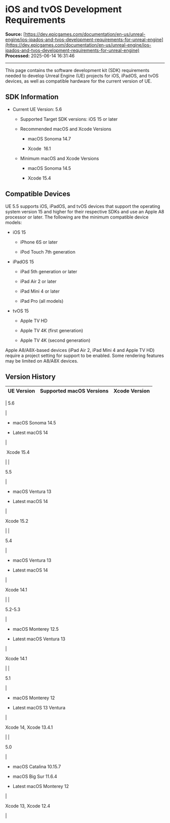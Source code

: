 # iOS and tvOS Development Requirements

**Source:** [https://dev.epicgames.com/documentation/en-us/unreal-engine/ios-ipados-and-tvos-development-requirements-for-unreal-engine](https://dev.epicgames.com/documentation/en-us/unreal-engine/ios-ipados-and-tvos-development-requirements-for-unreal-engine)  
**Processed:** 2025-06-14 16:31:46

---

This page contains the software development kit (SDK) requirements needed to develop Unreal Engine (UE) projects for iOS, iPadOS, and tvOS devices, as well as compatible hardware for the current version of UE.

## SDK Information

-   Current UE Version: 5.6
    
    -   Supported Target SDK versions: iOS 15 or later
        
    -   Recommended macOS and Xcode Versions
        
        -   macOS Sonoma 14.7
            
        -   Xcode  16.1
            
    -   Minimum macOS and Xcode Versions
        
        -   macOS Sonoma 14.5 
            
        -   Xcode 15.4
            

## Compatible Devices

UE 5.5 supports iOS, iPadOS, and tvOS devices that support the operating system version 15 and higher for their respective SDKs and use an Apple A8 processor or later. The following are the minimum compatible device models:

-   iOS 15
    
    -   iPhone 6S or later
        
    -   iPod Touch 7th generation
        
-   iPadOS 15
    
    -   iPad 5th generation or later
        
    -   iPad Air 2 or later
        
    -   iPad Mini 4 or later
        
    -   iPad Pro (all models)
        
-   tvOS 15
    
    -   Apple TV HD
        
    -   Apple TV 4K (first generation)
        
    -   Apple TV 4K (second generation)
        

Apple A8/A8X-based devices (iPad Air 2, iPad Mini 4 and Apple TV HD) require a project setting for support to be enabled. Some rendering features may be limited on A8/A8X devices.

## Version History

| UE Version | Supported macOS Versions | Xcode Version |
| --- | --- | --- |
| 
5.6

 | 

-   macOS Sonoma 14.5
    
-   Latest macOS 14
    

 | 

 Xcode 15.4

 |
| 

5.5

 | 

-   macOS Ventura 13 
    
-   Latest macOS 14
    

 | 

Xcode 15.2

 |
| 

5.4

 | 

-   macOS Ventura 13 
    
-   Latest macOS 14
    

 | 

Xcode 14.1

 |
| 

5.2-5.3

 | 

-   macOS Monterey 12.5
    
-   Latest macOS Ventura 13 
    

 | 

Xcode 14.1

 |
| 

5.1

 | 

-   macOS Monterey 12
    
-   Latest macOS 13 Ventura
    

 | 

Xcode 14, Xcode 13.4.1

 |
| 

5.0

 | 

-   macOS Catalina 10.15.7
    
-   macOS Big Sur 11.6.4
    
-   Latest macOS Monterey 12 
    

 | 

Xcode 13, Xcode 12.4

 |